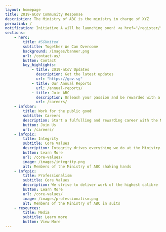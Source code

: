 ```yaml
---
layout: homepage
title: 2019-nCoV Community Response
description: The Ministry of ABC is the ministry in charge of XYZ
permalink: /
notification: Initiative A will be launching soon! <a href="/register/">Register now</a>
sections:
    - hero:
        title: #SGUnited
        subtitle: Together We Can Overcome
        background: /images/banner.png
        url: /contact-us/
        button: Contact
        key_highlights:
            - title: 2019-nCoV Updates
              description: Get the latest updates
              url: "https://gov.sg"
            - title: Our Annual Reports
              url: /annual-reports/
            - title: Join ABC
              description: Unleash your passion and be rewarded with a fulfilling career!
              url: /careers/
    - infobar:
        title: Work for the public good
        subtitle: Careers
        description: Start a fulfulling and rewarding career with the Ministry of ABC!
        button: Join Us
        url: /careers/
    - infopic:
        title: Integrity
        subtitle: Core Values
        description: Integrity drives everything we do at the Ministry of ABC
        button: Learn More
        url: /core-values/
        image: /images/integrity.png
        alt: Members of the Ministry of ABC shaking hands
    - infopic:
        title: Professionalism
        subtitle: Core Values
        description: We strive to deliver work of the highest calibre
        button: Learn More
        url: /core-values/
        image: /images/professionalism.png
        alt: Members of the Ministry of ABC in suits
    - resources:
        title: Media
        subtitle: Learn more
        button: View More
---
```

